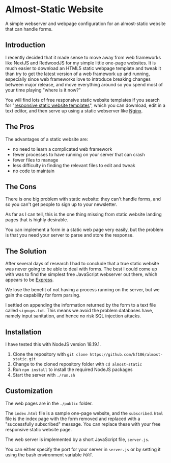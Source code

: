 # Almost-Static Website

A simple webserver and webpage configuration for an almost-static website that can handle forms.

## Introduction
I recently decided that it made sense to move away from web frameworks like NextJS and RedwoodJS for my simple little one-page websites. It is much easier to download an HTML5 static webpage template and tweak it than try to get the latest version of a web framework up and running, especially since web frameworks love to introduce breaking changes between major release, and move everything around so you spend most of your time playing "where is it now?"

You will find lots of free responsive static website templates if you search for "[responsive static website templates](https://www.google.com/search?q=responsive+static+website+templates)", which you can download, edit in a text editor, and then serve up using a static webserver like [Nginx](https://www.nginx.com/resources/glossary/nginx/).

## The Pros
The advantages of a static website are:

* no need to learn a complicated web framework
* fewer processes to have running on your server that can crash
* fewer files to manage
* less difficulty in finding the relevant files to edit and tweak
* no code to maintain

## The Cons
There is one big problem with static website: they can't handle forms, and so you can't get people to sign up to your newsletter.

As far as I can tell, this is the one thing missing from static website landing pages that is highly desirable.

You can implement a form in a static web page very easily, but the problem is that you need your server to parse and store the response.

## The Solution
After several days of research I had to conclude that a true static website was never going to be able to deal with forms. The best I could come up with was to find the simplest free JavaScript webserver out there, which appears to be [Express](https://expressjs.com/).

We lose the benefit of not having a process running on the server, but we gain the capability for form parsing.

I settled on appending the information returned by the form to a text file called `signups.txt`. This means we avoid the problem databases have, namely input sanitation, and hence no risk SQL injection attacks.

## Installation
I have tested this with NodeJS version 18.19.1.

1. Clone the repository with `git clone https://github.com/kf106/almost-static.git`
2. Change to the cloned repository folder with `cd almost-static`
3. Run `npm install` to install the required NodeJS packages
4. Start the server with `./run.sh`

## Customization
The web pages are in the `./public` folder.

The `index.html` file is a sample one-page website, and the `subscribed.html` file is the index page with the form removed and replaced with a "successfully subscribed" message. You can replace these with your free responsive static website page.

The web server is implemented by a short JavaScript file, `server.js`.

You can either specify the port for your server in `server.js` or by setting it using the bash environment variable `PORT`.
